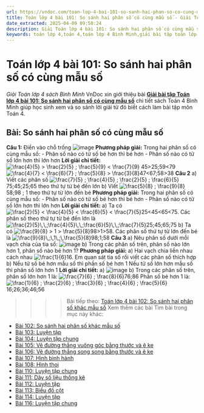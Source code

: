 ```yaml
---
url: https://vndoc.com/toan-lop-4-bai-101-so-sanh-hai-phan-so-co-cung-mau-so-336764
title: Toán lớp 4 bài 101: So sánh hai phân số có cùng mẫu số - Giải Toán lớp 4 sách Bình Minh - VnDoc.com
date_extracted: 2025-04-09 09:50:24
description: Giải Toán lớp 4 bài 101: So sánh hai phân số có cùng mẫu số sách Bình Minh có hướng dẫn giải chi tiết các câu hỏi trong SGK Toán lớp 4 Bình Minh.
keywords: toán lớp 4,toán 4,toán lớp 4 Bình Minh,giải bài tập toán lớp 4 Bình Minh,giải toán lớp 4 Bình Minh,toán lớp 4 sách Bình Minh,toán 4 Bình Minh,giải sách toán lớp 4 Bình Minh,Toán lớp 4 Bài 101 So sánh hai phân số có cùng mẫu số,giải toán 4 bài 101
---
```


# Toán lớp 4 bài 101: So sánh hai phân số có cùng mẫu số
 _Giải Toán lớp 4 sách Bình Minh_
VnDoc xin giới thiệu bài [**Giải bài tập Toán lớp 4 bài 101: So sánh hai phân số có cùng mẫu số**](<https://vndoc.com/toan-lop-4-bai-101-so-sanh-hai-phan-so-co-cung-mau-so-336764>) chi tiết sách Toán 4 Bình Minh giúp học sinh xem và so sánh lời giải từ đó biết cách làm bài tập môn Toán 4.
## Bài: So sánh hai phân số có cùng mẫu số
**Câu 1:** Điền vào chỗ trống
![image](https://i.vdoc.vn/data/image/2025/02/21/20-7.png)
**Phương pháp giải:**
Trong hai phân số có cùng mẫu số:
\- Phân số nào có tử số bé hơn thì bé hơn
\- Phân số nào có tử số lớn hơn thì lớn hơn
**Lời giải chi tiết:**
![\\frac{4}{5} > \\frac{2}{5} ; \\frac{5}{9} < \\frac{7}{9}](https://i.vdoc.vn/data/image/blank.png) 45>25;59<79
![\\frac{4}{7} < \\frac{6}{7} ; \\frac{5}{8} > \\frac{3}{8}](https://i.vdoc.vn/data/image/blank.png)47<67;58>38
**Câu 2**
a\) Viết các phân số ![\\frac{7}{5} ; \\frac{4}{5} ; \\frac{2}{5} ; \\frac{6}{5}](https://i.vdoc.vn/data/image/blank.png)75;45;25;65 theo thứ tự từ bé đến lớn
b\) Viết ![\\frac{5}{8} ; \\frac{9}{8}](https://i.vdoc.vn/data/image/blank.png)58;98 ; 1 theo thứ tự từ lớn đến bé
**Phương pháp giải:**
Trong hai phân số có cùng mẫu số:
\- Phân số nào có tử số bé hơn thì bé hơn
\- Phân số nào có tử số lớn hơn thì lớn hơn
**Lời giải chi tiết:**
a\) Ta có ![\\frac{2}{5} < \\frac{4}{5} < \\frac{6}{5} < \\frac{7}{5}](https://i.vdoc.vn/data/image/blank.png)25<45<65<75. Các phân số theo thứ tự từ bé đến lớn là ![\\frac{2}{5}\\,\\,;\\frac{4}{5}\\,\\,;\\frac{6}{5}\\,\\,;\\frac{7}{5}](https://i.vdoc.vn/data/image/blank.png)25;45;65;75
b\) Ta có ![\\frac{9}{8} > 1 > \\frac{5}{8}](https://i.vdoc.vn/data/image/blank.png)98>1>58. Các phân số thứ tự từ lớn đến bé là ![\\frac{9}{8}\\,;\\,1\\,;\\,\\frac{5}{8}](https://i.vdoc.vn/data/image/blank.png)98;1;58
**Câu 3**
a\) Nêu phân số dưới mỗi vạch chia của tia số:
![image](https://i.vdoc.vn/data/image/2025/02/21/20-8.png)
b\) Trong các phân số trên, phân số nào lớn hơn 1, phân số nào bé hơn 1?
**Phương pháp giải:**
a\) Hai vạch chia liền nhau cách nhau ![\\frac{1}{6}](https://i.vdoc.vn/data/image/blank.png)16. Em quan sát tia số rồi viết các phân số thích hợp
b\) Nếu tử số bé hơn mẫu số thì phần số bé hơn 1
Nếu tử số lớn hơn mẫu số thì phân số lớn hơn 1
**Lời giải chi tiết:**
a\)
![image](https://i.vdoc.vn/data/image/2025/02/21/20-10.png)
b\) Trong các phân số trên, phân số lớn hơn 1 là: ![\\frac{7}{6} ; \\frac{8}{6}](https://i.vdoc.vn/data/image/blank.png)76;86
Phân số bé hơn 1 là: ![\\frac{1}{6} ; \\frac{2}{6} ; \\frac{3}{6} ; \\frac{4}{6} ; \\frac{5}{6}](https://i.vdoc.vn/data/image/blank.png)16;26;36;46;56
>>>> Bài tiếp theo: [Toán lớp 4 bài 102: So sánh hai phân số khác mẫu số](<https://vndoc.com/toan-lop-4-bai-102-so-sanh-hai-phan-so-khac-mau-so-336768>)
Xem thêm các bài Tìm bài trong mục này khác:
  * [Bài 102: So sánh hai phân số khác mẫu số](</toan-lop-4-bai-102-so-sanh-hai-phan-so-khac-mau-so-336768>)
  * [Bài 103: Luyện tập](</toan-lop-4-bai-103-luyen-tap-336773>)
  * [Bài 104: Luyện tập chung](</toan-lop-4-bai-104-luyen-tap-chung-336777>)
  * [Bài 105: Vẽ đường thẳng vuông góc bằng thước và ê ke](</toan-lop-4-bai-105-ve-duong-thang-vuong-goc-bang-thuoc-va-e-ke-336778>)
  * [Bài 106: Vẽ đường thẳng song song bằng thước và ê ke](</toan-lop-4-bai-106-ve-duong-thang-song-song-bang-thuoc-va-e-ke-336781>)
  * [Bài 107: Hình bình hành](</toan-lop-4-bai-107-hinh-binh-hanh-336789>)
  * [Bài 108: Hình thoi](</toan-lop-4-bai-108-hinh-thoi-336795>)
  * [Bài 110: Luyện tập chung](</toan-lop-4-bai-110-luyen-tap-chung-336807>)
  * [Bài 111: Dãy số liệu thống kê](</toan-lop-4-bai-111-day-so-lieu-thong-ke-336819>)
  * [Bài 112: Luyện tập](</toan-lop-4-bai-112-luyen-tap-336820>)
  * [Bài 113: Biểu đồ cột](</toan-lop-4-bai-113-bieu-do-cot-336829>)
  * [Bài 114: Luyện tập](</toan-lop-4-bai-114-luyen-tap-336830>)
  * [Bài 116: Luyện tập chung](</toan-lop-4-bai-116-luyen-tap-chung-336841>)

